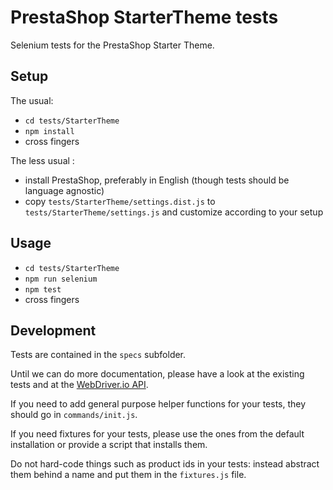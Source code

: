 # PrestaShop StarterTheme tests

Selenium tests for the PrestaShop Starter Theme.

## Setup

The usual:

- `cd tests/StarterTheme`
- `npm install`
- cross fingers

The less usual :

- install PrestaShop, preferably in English (though tests should be language agnostic)
- copy `tests/StarterTheme/settings.dist.js` to `tests/StarterTheme/settings.js` and customize according to your setup

## Usage

- `cd tests/StarterTheme`
- `npm run selenium`
- `npm test`
- cross fingers

## Development

Tests are contained in the `specs` subfolder.

Until we can do more documentation, please have a look at the existing tests and at the [WebDriver.io API](http://webdriver.io/api.html).

If you need to add general purpose helper functions for your tests, they should go in `commands/init.js`.

If you need fixtures for your tests, please use the ones from the default installation or provide a script that installs them.

Do not hard-code things such as product ids in your tests: instead abstract them behind a name and put them in the `fixtures.js` file.
